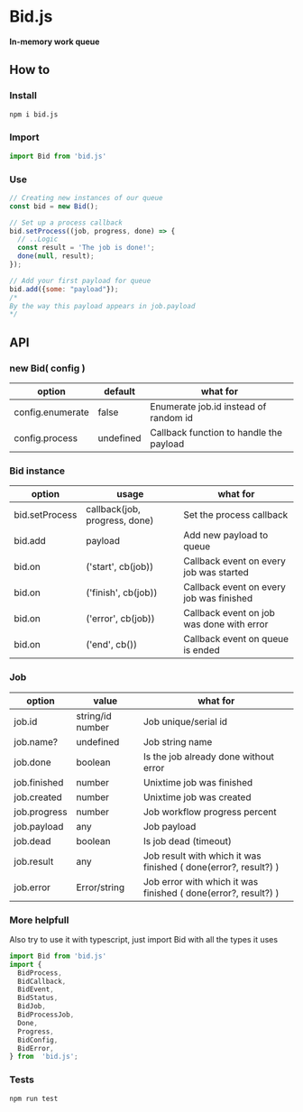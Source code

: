 
# Bid.js
**In-memory work queue**

## How to
### Install
```sh
npm i bid.js
```
### Import
```javascript
import Bid from 'bid.js'
```
### Use
```javascript
// Creating new instances of our queue
const bid = new Bid();

// Set up a process callback
bid.setProcess((job, progress, done) => {
  // ..Logic
  const result = 'The job is done!';
  done(null, result);
});

// Add your first payload for queue
bid.add({some: "payload"});
/*
By the way this payload appears in job.payload
*/
```

## API

### new Bid( config )
| option| default | what for |
| --- | --- | --- |
| config.enumerate | false | Enumerate job.id instead of random id |
| config.process | undefined | Callback function to handle the payload |

### Bid instance
| option| usage | what for |
| --- | --- | --- |
| bid.setProcess | callback(job, progress, done) | Set the process callback|
| bid.add | payload | Add new payload to queue |
| bid.on | ('start', cb(job)) | Callback event on every job was started |
| bid.on | ('finish', cb(job)) | Callback event on every job was finished |
| bid.on | ('error', cb(job)) | Callback event on job was done with error |
| bid.on | ('end', cb()) | Callback event on queue is ended |

### Job
| option| value | what for |
| --- | --- | --- |
| job.id | string/id number | Job unique/serial id |
| job.name? | undefined | Job string name |
| job.done | boolean | Is the job already done without error |
| job.finished | number | Unixtime job was finished |
| job.created | number | Unixtime job was created |
| job.progress | number | Job workflow progress percent |
| job.payload | any | Job payload |
| job.dead | boolean | Is job dead (timeout) |
| job.result | any | Job result with which it was finished ( done(error?, result?) ) |
| job.error | Error/string | Job error with which it was finished ( done(error?, result?) ) |

### More helpfull
Also try to use it with typescript, just import Bid with all the types it uses
```javascript
import Bid from 'bid.js'
import {
  BidProcess,
  BidCallback,
  BidEvent,
  BidStatus,
  BidJob,
  BidProcessJob,
  Done,
  Progress,
  BidConfig,
  BidError,
} from  'bid.js';
```

### Tests
```sh
npm run test
```